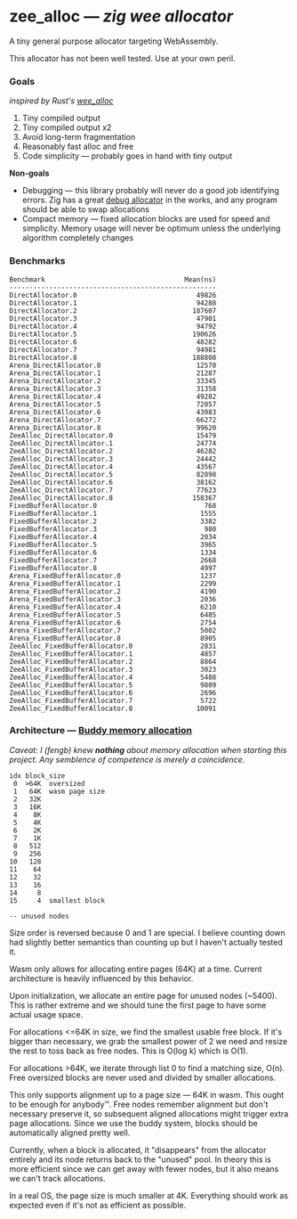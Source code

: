 # zee_alloc — *zig wee allocator*

A tiny general purpose allocator targeting WebAssembly.

This allocator has not been well tested. Use at your own peril.

### Goals

_inspired by Rust's [wee_alloc](https://github.com/rustwasm/wee_alloc)_

1. Tiny compiled output
2. Tiny compiled output x2
3. Avoid long-term fragmentation
4. Reasonably fast alloc and free
5. Code simplicity — probably goes in hand with tiny output

**Non-goals**

- Debugging — this library probably will never do a good job identifying errors.
  Zig has a great [debug allocator](https://github.com/andrewrk/zig-general-purpose-allocator)
  in the works, and any program should be able to swap allocations
- Compact memory — fixed allocation blocks are used for speed and simplicity.
  Memory usage will never be optimum unless the underlying algorithm completely changes

### Benchmarks

```
Benchmark                                   Mean(ns)
----------------------------------------------------
DirectAllocator.0                              49826
DirectAllocator.1                              94288
DirectAllocator.2                             187607
DirectAllocator.3                              47901
DirectAllocator.4                              94792
DirectAllocator.5                             190626
DirectAllocator.6                              48282
DirectAllocator.7                              94981
DirectAllocator.8                             188808
Arena_DirectAllocator.0                        12570
Arena_DirectAllocator.1                        21287
Arena_DirectAllocator.2                        33345
Arena_DirectAllocator.3                        31358
Arena_DirectAllocator.4                        49282
Arena_DirectAllocator.5                        72057
Arena_DirectAllocator.6                        43083
Arena_DirectAllocator.7                        66272
Arena_DirectAllocator.8                        99620
ZeeAlloc_DirectAllocator.0                     15479
ZeeAlloc_DirectAllocator.1                     24774
ZeeAlloc_DirectAllocator.2                     46282
ZeeAlloc_DirectAllocator.3                     24442
ZeeAlloc_DirectAllocator.4                     43567
ZeeAlloc_DirectAllocator.5                     82898
ZeeAlloc_DirectAllocator.6                     38162
ZeeAlloc_DirectAllocator.7                     77623
ZeeAlloc_DirectAllocator.8                    158367
FixedBufferAllocator.0                           768
FixedBufferAllocator.1                          1555
FixedBufferAllocator.2                          3382
FixedBufferAllocator.3                           980
FixedBufferAllocator.4                          2034
FixedBufferAllocator.5                          3965
FixedBufferAllocator.6                          1334
FixedBufferAllocator.7                          2668
FixedBufferAllocator.8                          4997
Arena_FixedBufferAllocator.0                    1237
Arena_FixedBufferAllocator.1                    2299
Arena_FixedBufferAllocator.2                    4190
Arena_FixedBufferAllocator.3                    2036
Arena_FixedBufferAllocator.4                    6210
Arena_FixedBufferAllocator.5                    6485
Arena_FixedBufferAllocator.6                    2754
Arena_FixedBufferAllocator.7                    5002
Arena_FixedBufferAllocator.8                    8905
ZeeAlloc_FixedBufferAllocator.0                 2831
ZeeAlloc_FixedBufferAllocator.1                 4857
ZeeAlloc_FixedBufferAllocator.2                 8864
ZeeAlloc_FixedBufferAllocator.3                 3023
ZeeAlloc_FixedBufferAllocator.4                 5488
ZeeAlloc_FixedBufferAllocator.5                 9809
ZeeAlloc_FixedBufferAllocator.6                 2696
ZeeAlloc_FixedBufferAllocator.7                 5722
ZeeAlloc_FixedBufferAllocator.8                10091
```

### Architecture — [Buddy memory allocation](https://en.wikipedia.org/wiki/Buddy_memory_allocation)

_Caveat: I (fengb) knew **nothing** about memory allocation when starting this
project. Any semblence of competence is merely a coincidence._

```
idx block_size
 0  >64K  oversized
 1   64K  wasm page size
 2   32K
 3   16K
 4    8K
 5    4K
 6    2K
 7    1K
 8   512
 9   256
10   128
11    64
12    32
13    16
14     8
15     4  smallest block

-- unused nodes
```

Size order is reversed because 0 and 1 are special.  I believe counting down had
slightly better semantics than counting up but I haven't actually tested it.

Wasm only allows for allocating entire pages (64K) at a time. Current architecture is
heavily influenced by this behavior.

Upon initialization, we allocate an entire page for unused nodes (~5400). This is
rather extreme and we should tune the first page to have some actual usage space.

For allocations <=64K in size, we find the smallest usable free block.  If it's
bigger than necessary, we grab the smallest power of 2 we need and resize the rest
to toss back as free nodes. This is O(log k) which is O(1).

For allocations >64K, we iterate through list 0 to find a matching size, O(n).
Free oversized blocks are never used and divided by smaller allocations.

This only supports alignment up to a page size — 64K in wasm.  This ought to be
enough for anybody™.  Free nodes remember alignment but don't necessary preserve it,
so subsequent aligned allocations might trigger extra page allocations.  Since we use
the buddy system, blocks should be automatically aligned pretty well.

Currently, when a block is allocated, it "disappears" from the allocator entirely
and its node returns back to the "unused" pool.  In theory this is more efficient
since we can get away with fewer nodes, but it also means we can't track allocations.

In a real OS, the page size is much smaller at 4K. Everything should work as expected
even if it's not as efficient as possible.
